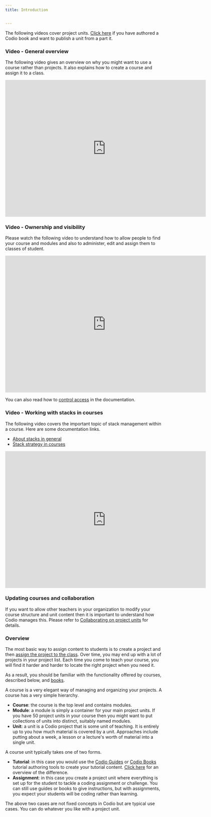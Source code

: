 ```yaml
---
title: Introduction


---
```


The following videos cover project units. [Click here](/books) if you have authored a Codio book and want to publish a unit from a part it.

<a name="courseoverview"></a>
### Video - General overview

The following video gives an overview on why you might want to use a course rather than projects. It also explains how to create a course and assign it to a class.

<iframe src="https://player.vimeo.com/video/236456705" width="640" height="436" frameborder="0" webkitallowfullscreen mozallowfullscreen allowfullscreen></iframe>

<a name="coursevisibility"></a>
### Video - Ownership and visibility
Please watch the following video to understand how to allow people to find your course and modules and also to administer, edit and assign them to classes of student.

<iframe src="https://player.vimeo.com/video/236618721" width="640" height="436" frameborder="0" webkitallowfullscreen mozallowfullscreen allowfullscreen></iframe>

You can also read how to [control access](/courses/manage/course-public) in the documentation.

<a name="coursestacks"></a>
### Video - Working with stacks in courses
The following video covers the important topic of stack management within a course. Here are some documentation links.

- [About stacks in general](/project/stacks/stack-overview)
- [Stack strategy in courses](/courses/stack-planning)

<iframe src="https://player.vimeo.com/video/236904941" width="640" height="436" frameborder="0" webkitallowfullscreen mozallowfullscreen allowfullscreen></iframe>


### Updating courses and collaboration
If you want to allow other teachers in your organization to modify your course structure and unit content then it is important to understand how Codio manages this. Please refer to [Collaborating on project units](/courses/units/course-collaborate/) for details.


### Overview

The most basic way to assign content to students is to create a project and then [assign the project to the class](/classes/unitmanagement/assign-project). Over time, you may end up with a lot of projects in your project list. Each time you come to teach your course, you will find it harder and harder to locate the right project when you need it.


As a result, you should be familiar with the functionality offered by courses, described below, and [books](/books).

A course is a very elegant way of managing and organizing your projects. A course has a very simple hierarchy.

- **Course**: the course is the top level and contains modules.
- **Module**: a module is simply a container for your main project units. If you have 50 project units in your course then you might want to put collections of units into distinct, suitably named modules.
- **Unit**: a unit is a Codio project that is some unit of teaching. It is entirely up to you how much material is covered by a unit. Approaches include putting about a week, a lesson or a lecture's worth of material into a single unit.

A course unit typically takes one of two forms.

- **Tutorial**: in this case you would use the [Codio Guides](/content/authoring/guides) or [Codio Books](/books/) tutorial authoring tools to create your tutorial content. [Click here](/content/authoring/3ways) for an overview of the difference.
- **Assignment**: in this case you create a project unit where everything is set up for the student to tackle a coding assignment or challenge. You can still use guides or books to give instructions, but with assignments, you expect your students will be coding rather than learning.

The above two cases are not fixed concepts in Codio but are typical use cases. You can do whatever you like with a project unit.
